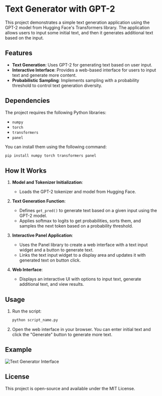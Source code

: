 # Text Generator with GPT-2

This project demonstrates a simple text generation application using the GPT-2 model from Hugging Face's Transformers library. The application allows users to input some initial text, and then it generates additional text based on the input.

## Features

- **Text Generation**: Uses GPT-2 for generating text based on user input.
- **Interactive Interface**: Provides a web-based interface for users to input text and generate more content.
- **Probabilistic Sampling**: Implements sampling with a probability threshold to control text generation diversity.

## Dependencies

The project requires the following Python libraries:

- `numpy`
- `torch`
- `transformers`
- `panel`

You can install them using the following command:

```bash
pip install numpy torch transformers panel
```

## How It Works

1. **Model and Tokenizer Initialization**:
   - Loads the GPT-2 tokenizer and model from Hugging Face.

2. **Text Generation Function**:
   - Defines `get_pred()` to generate text based on a given input using the GPT-2 model.
   - Applies softmax to logits to get probabilities, sorts them, and samples the next token based on a probability threshold.

3. **Interactive Panel Application**:
   - Uses the Panel library to create a web interface with a text input widget and a button to generate text.
   - Links the text input widget to a display area and updates it with generated text on button click.

4. **Web Interface**:
   - Displays an interactive UI with options to input text, generate additional text, and view results.

## Usage

1. Run the script:

    ```bash
    python script_name.py
    ```

2. Open the web interface in your browser. You can enter initial text and click the "Generate" button to generate more text.

## Example

![Text Generator Interface](./path/to/screenshot.png)  <!-- Replace with actual screenshot path -->

## License

This project is open-source and available under the MIT License.
